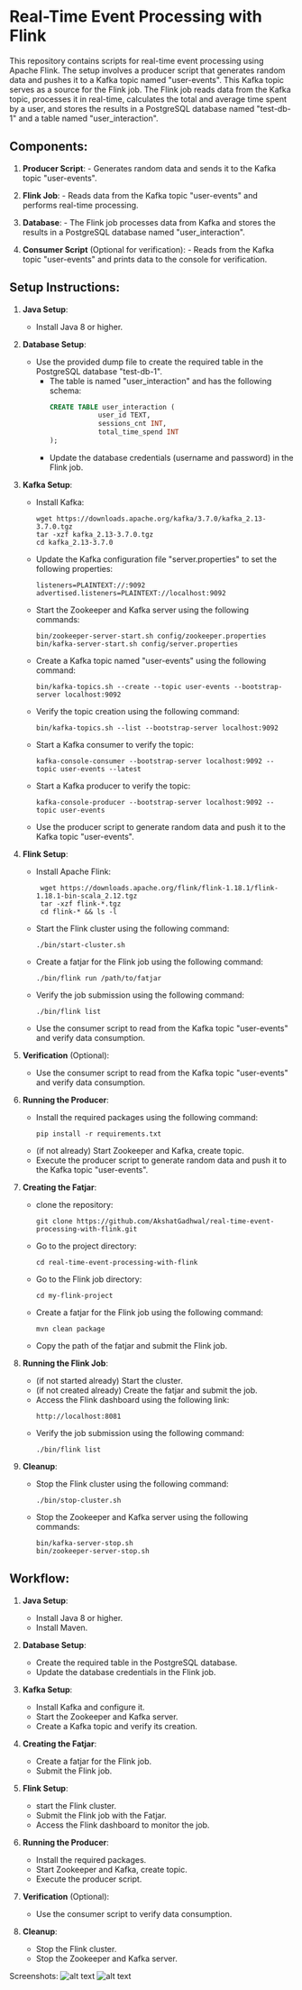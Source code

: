 # Real-Time Event Processing with Flink

This repository contains scripts for real-time event processing using Apache Flink. The setup involves a producer script that generates random data and pushes it to a Kafka topic named "user-events". This Kafka topic serves as a source for the Flink job. The Flink job reads data from the Kafka topic, processes it in real-time, calculates the total and average time spent by a user, and stores the results in a PostgreSQL database named "test-db-1" and a table named "user_interaction".

## Components:

1. **Producer Script**:
        - Generates random data and sends it to the Kafka topic "user-events".

2. **Flink Job**:
        - Reads data from the Kafka topic "user-events" and performs real-time processing.

3. **Database**:
        - The Flink job processes data from Kafka and stores the results in a PostgreSQL database named "user_interaction".

4. **Consumer Script** (Optional for verification):
        - Reads from the Kafka topic "user-events" and prints data to the console for verification.

## Setup Instructions:

1. **Java Setup**:
   - Install Java 8 or higher.

2. **Database Setup**:
   - Use the provided dump file to create the required table in the PostgreSQL database "test-db-1".
       - The table is named "user_interaction" and has the following schema:
           ```sql
           CREATE TABLE user_interaction (
                       user_id TEXT,
                       sessions_cnt INT,
                       total_time_spend INT
           );
           ```
       - Update the database credentials (username and password) in the Flink job.

3. **Kafka Setup**:
    - Install Kafka:
        ```shell
        wget https://downloads.apache.org/kafka/3.7.0/kafka_2.13-3.7.0.tgz
        tar -xzf kafka_2.13-3.7.0.tgz
        cd kafka_2.13-3.7.0
        ```
    - Update the Kafka configuration file "server.properties" to set the following properties:
        ```properties
        listeners=PLAINTEXT://:9092
        advertised.listeners=PLAINTEXT://localhost:9092
        ```
    - Start the Zookeeper and Kafka server using the following commands:
        ```shell
        bin/zookeeper-server-start.sh config/zookeeper.properties
        bin/kafka-server-start.sh config/server.properties
        ```
    - Create a Kafka topic named "user-events" using the following command:
        ```shell
        bin/kafka-topics.sh --create --topic user-events --bootstrap-server localhost:9092
        ```
    - Verify the topic creation using the following command:
        ```shell
        bin/kafka-topics.sh --list --bootstrap-server localhost:9092
        ```
    - Start a Kafka consumer to verify the topic:
        ```shell
        kafka-console-consumer --bootstrap-server localhost:9092 --topic user-events --latest
        ```
    - Start a Kafka producer to verify the topic:
        ```shell
        kafka-console-producer --bootstrap-server localhost:9092 --topic user-events
        ```
    - Use the producer script to generate random data and push it to the Kafka topic "user-events".

4. **Flink Setup**:
     - Install Apache Flink:
         ```shell
          wget https://downloads.apache.org/flink/flink-1.18.1/flink-1.18.1-bin-scala_2.12.tgz
          tar -xzf flink-*.tgz
          cd flink-* && ls -l
       ```
     - Start the Flink cluster using the following command:
         ```shell
         ./bin/start-cluster.sh
         ```
     - Create a fatjar for the Flink job using the following command:
         ```shell
         ./bin/flink run /path/to/fatjar
         ```
     - Verify the job submission using the following command:
         ```shell
         ./bin/flink list
         ```
     - Use the consumer script to read from the Kafka topic "user-events" and verify data consumption.

5. **Verification** (Optional):
    - Use the consumer script to read from the Kafka topic "user-events" and verify data consumption.

6. **Running the Producer**:
    - Install the required packages using the following command:
        ```shell
        pip install -r requirements.txt
        ```
    - (if not already) Start Zookeeper and Kafka, create topic.
    - Execute the producer script to generate random data and push it to the Kafka topic "user-events".

7. **Creating the Fatjar**:
    - clone the repository:
        ```shell
        git clone https://github.com/AkshatGadhwal/real-time-event-processing-with-flink.git 
        ```
    - Go to the project directory:
        ```shell
        cd real-time-event-processing-with-flink
        ```
    - Go to the Flink job directory:
        ```shell
        cd my-flink-project
        ```
    - Create a fatjar for the Flink job using the following command:
        ```shell
        mvn clean package
        ```
    - Copy the path of the fatjar and submit the Flink job.

8. **Running the Flink Job**:
    - (if not started already) Start the cluster.
    - (if not created already) Create the fatjar and submit the job.
    - Access the Flink dashboard using the following link:
        ```shell
        http://localhost:8081
        ```
    - Verify the job submission using the following command:
        ```shell
        ./bin/flink list
      ```
9. **Cleanup**:
    - Stop the Flink cluster using the following command:
        ```shell
        ./bin/stop-cluster.sh
        ```
    - Stop the Zookeeper and Kafka server using the following commands:
        ```shell
        bin/kafka-server-stop.sh
        bin/zookeeper-server-stop.sh 
      ```

## Workflow:

1. **Java Setup**:
    - Install Java 8 or higher.
    - Install Maven.

2. **Database Setup**:
    - Create the required table in the PostgreSQL database.
    - Update the database credentials in the Flink job.

3. **Kafka Setup**:
    - Install Kafka and configure it.
    - Start the Zookeeper and Kafka server.
    - Create a Kafka topic and verify its creation.

4. **Creating the Fatjar**:
    - Create a fatjar for the Flink job.
    - Submit the Flink job.

5. **Flink Setup**:
    - start the Flink cluster.
    - Submit the Flink job with the Fatjar.
    - Access the Flink dashboard to monitor the job.

6. **Running the Producer**:
    - Install the required packages.
    - Start Zookeeper and Kafka, create topic.
    - Execute the producer script.

7. **Verification** (Optional):
    - Use the consumer script to verify data consumption.

8. **Cleanup**:
    - Stop the Flink cluster.
    - Stop the Zookeeper and Kafka server.

Screenshots:
![alt text](./Screenshots/Screenshot%20from%202024-03-04%2008-55-40.png)
![alt text](./Screenshots/Screenshot%20from%202024-03-04%2008-56-46.png)

